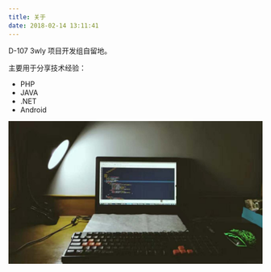 ```yaml
---
title: 关于
date: 2018-02-14 13:11:41
---
```


D-107 3wly 项目开发组自留地。

主要用于分享技术经验：
* PHP
* JAVA
* .NET
* Android


![码不能停](/about/index/happy-codding.jpg)